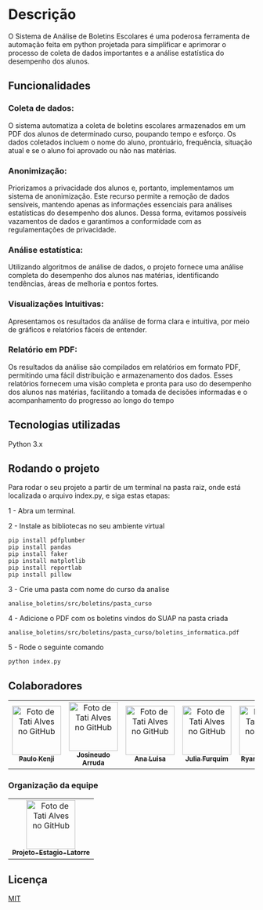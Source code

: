#  Descrição

O Sistema de Análise de Boletins Escolares é uma poderosa ferramenta de automação feita em python projetada para simplificar e aprimorar o processo de coleta de dados importantes e a análise estatística do desempenho dos alunos.

## Funcionalidades

### **Coleta de dados:**
O sistema automatiza a coleta de boletins escolares armazenados em um PDF dos alunos de determinado curso, poupando tempo e esforço. Os dados coletados incluem o nome do aluno, prontuário, frequência, situação atual e se o aluno foi aprovado ou não nas matérias.

### **Anonimização:**
Priorizamos a privacidade dos alunos e, portanto, implementamos um sistema de anonimização. Este recurso permite a remoção de dados sensíveis, mantendo apenas as informações essenciais para análises estatísticas do desempenho dos alunos. Dessa forma, evitamos possíveis vazamentos de dados e garantimos a conformidade com as regulamentações de privacidade.

### **Análise estatística:**
Utilizando algoritmos de análise de dados, o projeto fornece uma análise completa do desempenho dos alunos nas matérias, identificando tendências, áreas de melhoria e pontos fortes.

### **Visualizações Intuitivas:**
Apresentamos os resultados da análise de forma clara e intuitiva, por meio de gráficos e relatórios fáceis de entender.

### **Relatório em PDF:**
Os resultados da análise são compilados em relatórios em formato PDF, permitindo uma fácil distribuição e armazenamento dos dados. Esses relatórios fornecem uma visão completa e pronta para uso do desempenho dos alunos nas matérias, facilitando a tomada de decisões informadas e o acompanhamento do progresso ao longo do tempo

## Tecnologias utilizadas

Python 3.x

## Rodando o projeto
Para rodar o seu projeto a partir de um terminal na pasta raiz, onde está localizada o arquivo index.py, e siga estas etapas:

1 - Abra um terminal.

2 - Instale as bibliotecas no seu ambiente virtual

```
pip install pdfplumber
pip install pandas
pip install faker
pip install matplotlib
pip install reportlab
pip install pillow
```

3 - Crie uma pasta com nome do curso da analise
```
analise_boletins/src/boletins/pasta_curso
```

4 - Adicione o PDF com os boletins vindos do SUAP na pasta criada
```
analise_boletins/src/boletins/pasta_curso/boletins_informatica.pdf
```

5 - Rode o seguinte comando
```
python index.py
```

## Colaboradores

<table>
  <tr>
    <td align="center">
      <a href="http://github.com/PauloKenji">
        <img src="https://avatars.githubusercontent.com/u/84166469?&v=4" width="100px;" alt="Foto de Tati Alves no GitHub"/><br>
        <sub>
          <b>Paulo Kenji</b>
        </sub>
      </a>
    </td>
    <td align="center">
      <a href="http://github.com/josineudo-arruda">
        <img src="https://avatars.githubusercontent.com/u/96135176?&v=4" width="100px;" alt="Foto de Tati Alves no GitHub"/><br>
        <sub>
          <b>Josineudo Arruda</b>
        </sub>
      </a>
    </td>
    <td align="center">
      <a href="http://github.com/analuisa714">
        <img src="https://avatars.githubusercontent.com/u/96425830?&v=4" width="100px;" alt="Foto de Tati Alves no GitHub"/><br>
        <sub>
          <b>Ana Luisa</b>
        </sub>
      </a>
    </td>
    <td align="center">
      <a href="http://github.com/julia-furquim">
        <img src="https://avatars.githubusercontent.com/u/101726785?&v=4" width="100px;" alt="Foto de Tati Alves no GitHub"/><br>
        <sub>
          <b>Julia Furquim</b>
        </sub>
      </a>
    </td>
    <td align="center">
      <a href="http://github.com/ryan-salomao">
        <img src="https://avatars.githubusercontent.com/u/101951438?&v=4" width="100px;" alt="Foto de Tati Alves no GitHub"/><br>
        <sub>
          <b>Ryan Salomão</b>
        </sub>
      </a>
    </td>
    <td align="center">
      <a href="http://github.com/VictorTPaim">
        <img src="https://avatars.githubusercontent.com/u/102189438?&v=4" width="100px;" alt="Foto de Tati Alves no GitHub"/><br>
        <sub>
          <b>Victor Paim</b>
        </sub>
      </a>
    </td>
    <td align="center">
      <a href="http://github.com/josecarlos3040">
        <img src="https://avatars.githubusercontent.com/u/102222057?&v=4" width="100px;" alt="Foto de Tati Alves no GitHub"/><br>
        <sub>
          <b>Jose Carlos</b>
        </sub>
      </a>
    </td>
  </tr>
</table>

### Organização da equipe
<table>
  <tr>
    <td align="center">
      <a href="https://github.com/Projeto-Estagio-Latorre">
        <img src="https://avatars.githubusercontent.com/u/148801533?s=200&v=4" width="100px;" alt="Foto de Tati Alves no GitHub"/><br>
        <sub>
          <b> Projeto-Estagio-Latorre </b>
        </sub>
      </a>
    </td>
  </tr>
</table>

## Licença

[MIT](https://choosealicense.com/licenses/mit/)
